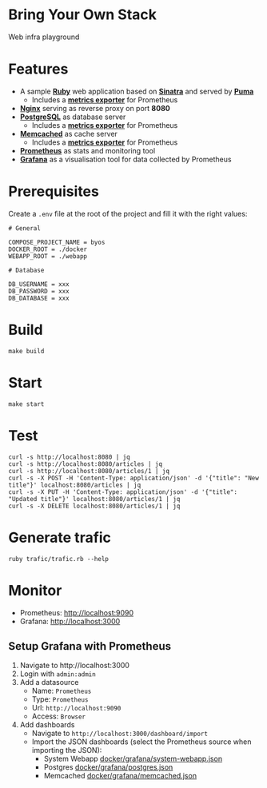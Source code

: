 # Bring Your Own Stack

Web infra playground

# Features

* A sample **[Ruby](https://www.ruby-lang.org/)** web application based on **[Sinatra](http://sinatrarb.com/)** and served by **[Puma](http://puma.io/)**
  * Includes a **[metrics exporter](https://prometheus.io/docs/guides/node-exporter/)** for Prometheus
* **[Nginx](https://www.nginx.com/)** serving as reverse proxy on port **8080**
* **[PostgreSQL](https://www.postgresql.org/)** as database server
  * Includes a **[metrics exporter](https://github.com/wrouesnel/postgres_exporter)** for Prometheus
* **[Memcached](https://memcached.org/)** as cache server
  * Includes a **[metrics exporter](https://github.com/prometheus/memcached_exporter)** for Prometheus
* **[Prometheus](https://prometheus.io/)** as stats and monitoring tool
* **[Grafana](https://grafana.com/)** as a visualisation tool for data collected by Prometheus

# Prerequisites

Create a `.env` file at the root of the project and fill it with the right values:

```
# General

COMPOSE_PROJECT_NAME = byos
DOCKER_ROOT = ./docker
WEBAPP_ROOT = ./webapp

# Database

DB_USERNAME = xxx
DB_PASSWORD = xxx
DB_DATABASE = xxx
```

# Build

```
make build
```

# Start

```
make start
```

# Test

```
curl -s http://localhost:8080 | jq
curl -s http://localhost:8080/articles | jq
curl -s http://localhost:8080/articles/1 | jq
curl -s -X POST -H 'Content-Type: application/json' -d '{"title": "New title"}' localhost:8080/articles | jq
curl -s -X PUT -H 'Content-Type: application/json' -d '{"title": "Updated title"}' localhost:8080/articles/1 | jq
curl -s -X DELETE localhost:8080/articles/1 | jq
```

# Generate trafic

```
ruby trafic/trafic.rb --help
```

# Monitor

* Prometheus: [http://localhost:9090](http://localhost:9090)
* Grafana: [http://localhost:3000](http://localhost:3000)

## Setup Grafana with Prometheus

1. Navigate to http://localhost:3000
2. Login with `admin:admin`
3. Add a datasource
   - Name: `Prometheus`
   - Type: `Prometheus`
   - Url: `http://localhost:9090`
   - Access: `Browser`
4. Add dashboards
   - Navigate to `http://localhost:3000/dashboard/import`
   - Import the JSON dashboards (select the Prometheus source when importing the JSON):
     - System Webapp [docker/grafana/system-webapp.json](docker/grafana/system-webapp.json)
     - Postgres [docker/grafana/postgres.json](docker/grafana/postgres.json)
     - Memcached [docker/grafana/memcached.json](docker/grafana/memcached.json)

